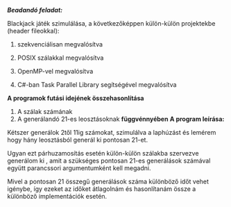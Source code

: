 
***Beadandó feladat:***

Blackjack játék szimulálása, a következőképpen külön-külön projektekbe (header fileokkal):

 1. szekvenciálisan megvalósítva
    
  2. POSIX szálakkal megvalósítva
    
3.  OpenMP-vel megvalósítva
    
4.    C#-ban Task Parallel Library segítségével megvalósítva

**A programok futási idejének összehasonlítása**
1. A szálak számának
2. A generálandó 21-es leosztásoknak
**függvénnyében**
**A program leírása:**

Kétszer generálok 2től 11ig számokat, szimulálva a laphúzást és lemérem hogy hány leosztásból generál ki pontosan 21-et. 

Ugyan ezt párhuzamosítás esetén külön-külön szálakba szervezve generálom ki , amit a szükséges pontosan 21-es generálások számával együtt parancssori argumentumként kell megadni.  

Mivel a pontosan 21 összegű generálások száma különböző időt vehet igénybe, így ezeket az időket átlagolnám és hasonlítanám össze a különböző implementációk esetén.
